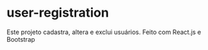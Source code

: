 # user-registration
Este projeto cadastra, altera e exclui usuários.
Feito com React.js e Bootstrap
